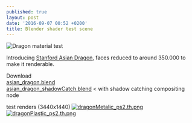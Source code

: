 ```yaml
---
published: true
layout: post
date: '2016-09-07 00:52 +0200'
title: Blender shader test scene
---
```

![Dragon material test]({{site.baseurl}}/media/materialTestSceneDragonThumb1.png)

Introducing [Stanford Asian Dragon](http://graphics.stanford.edu/data/3Dscanrep/), faces reduced to around 350.000 to make it renderable.

Download  
[asian_dragon.blend]({{site.baseurl}}/blends/asian_dragon_hires.blend.zip)  
[asian_dragon_shadowCatch.blend]({{site.baseurl}}/blends/asian_dragon_hires_shadowCatch.blend.zip) < with shadow catching compositing node

test renders (3440x1440)
[![dragonMetalic_ps2.th.png](https://cdn.scrot.moe/images/2016/09/07/dragonMetalic_ps2.th.png)](https://cdn.scrot.moe/images/2016/09/07/dragonMetalic_ps2.png)
[![dragonPlastic_ps2.th.png](https://cdn.scrot.moe/images/2016/09/07/dragonPlastic_ps2.th.png)](https://cdn.scrot.moe/images/2016/09/07/dragonPlastic_ps2.png)
